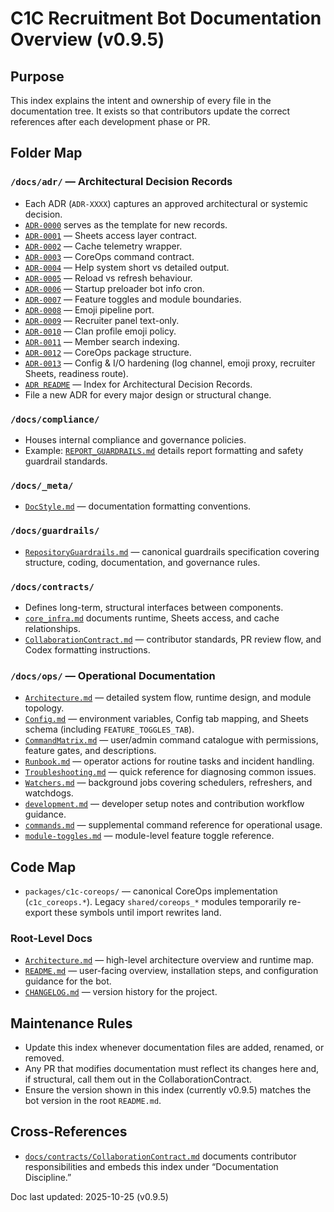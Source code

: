 # C1C Recruitment Bot Documentation Overview (v0.9.5)

## Purpose
This index explains the intent and ownership of every file in the documentation tree.
It exists so that contributors update the correct references after each development phase or PR.

## Folder Map

### `/docs/adr/` — Architectural Decision Records
* Each ADR (`ADR-XXXX`) captures an approved architectural or systemic decision.
* [`ADR-0000`](adr/ADR-0000-template.md) serves as the template for new records.
* [`ADR-0001`](adr/ADR-0001-sheets-access-layer.md) — Sheets access layer contract.
* [`ADR-0002`](adr/ADR-0002-cache-telemetry-wrapper.md) — Cache telemetry wrapper.
* [`ADR-0003`](adr/ADR-0003-coreops-command-contract.md) — CoreOps command contract.
* [`ADR-0004`](adr/ADR-0004-help-system-short-vs-detailed.md) — Help system short vs detailed output.
* [`ADR-0005`](adr/ADR-0005-reload-vs-refresh.md) — Reload vs refresh behaviour.
* [`ADR-0006`](adr/ADR-0006-startup-preloader-bot-info-cron.md) — Startup preloader bot info cron.
* [`ADR-0007`](adr/ADR-0007-feature-toggles-recruitment-module-boundaries.md) — Feature toggles and module boundaries.
* [`ADR-0008`](adr/ADR-0008-emoji-pipeline-port.md) — Emoji pipeline port.
* [`ADR-0009`](adr/ADR-0009-recruiter-panel-text-only.md) — Recruiter panel text-only.
* [`ADR-0010`](adr/ADR-0010-clan-profile-with-emoji.md) — Clan profile emoji policy.
* [`ADR-0011`](adr/ADR-0011.md) — Member search indexing.
* [`ADR-0012`](adr/ADR-0012-coreops-package.md) — CoreOps package structure.
* [`ADR-0013`](adr/ADR-0013-config-io-hardening.md) — Config & I/O hardening (log channel, emoji proxy, recruiter Sheets, readiness route).
* [`ADR README`](adr/README.md) — Index for Architectural Decision Records.
* File a new ADR for every major design or structural change.

### `/docs/compliance/`
* Houses internal compliance and governance policies.
* Example: [`REPORT_GUARDRAILS.md`](compliance/REPORT_GUARDRAILS.md) details report formatting and safety guardrail standards.

### `/docs/_meta/`
* [`DocStyle.md`](_meta/DocStyle.md) — documentation formatting conventions.

### `/docs/guardrails/`
* [`RepositoryGuardrails.md`](guardrails/RepositoryGuardrails.md) — canonical guardrails specification covering structure, coding, documentation, and governance rules.

### `/docs/contracts/`
* Defines long-term, structural interfaces between components.
* [`core_infra.md`](contracts/core_infra.md) documents runtime, Sheets access, and cache relationships.
* [`CollaborationContract.md`](contracts/CollaborationContract.md) — contributor standards, PR review flow, and Codex formatting instructions.

### `/docs/ops/` — Operational Documentation
* [`Architecture.md`](ops/Architecture.md) — detailed system flow, runtime design, and module topology.
* [`Config.md`](ops/Config.md) — environment variables, Config tab mapping, and Sheets schema (including `FEATURE_TOGGLES_TAB`).
* [`CommandMatrix.md`](ops/CommandMatrix.md) — user/admin command catalogue with permissions, feature gates, and descriptions.
* [`Runbook.md`](ops/Runbook.md) — operator actions for routine tasks and incident handling.
* [`Troubleshooting.md`](ops/Troubleshooting.md) — quick reference for diagnosing common issues.
* [`Watchers.md`](ops/Watchers.md) — background jobs covering schedulers, refreshers, and watchdogs.
* [`development.md`](ops/development.md) — developer setup notes and contribution workflow guidance.
* [`commands.md`](ops/commands.md) — supplemental command reference for operational usage.
* [`module-toggles.md`](ops/module-toggles.md) — module-level feature toggle reference.

## Code Map

* `packages/c1c-coreops/` — canonical CoreOps implementation (`c1c_coreops.*`).
  Legacy `shared/coreops_*` modules temporarily re-export these symbols until import rewrites land.

### Root-Level Docs
* [`Architecture.md`](Architecture.md) — high-level architecture overview and runtime map.
* [`README.md`](../README.md) — user-facing overview, installation steps, and configuration guidance for the bot.
* [`CHANGELOG.md`](../CHANGELOG.md) — version history for the project.

## Maintenance Rules
* Update this index whenever documentation files are added, renamed, or removed.
* Any PR that modifies documentation must reflect its changes here and, if structural, call them out in the CollaborationContract.
* Ensure the version shown in this index (currently v0.9.5) matches the bot version in the root `README.md`.

## Cross-References
* [`docs/contracts/CollaborationContract.md`](contracts/CollaborationContract.md) documents contributor responsibilities and embeds this index under “Documentation Discipline.”

Doc last updated: 2025-10-25 (v0.9.5)

